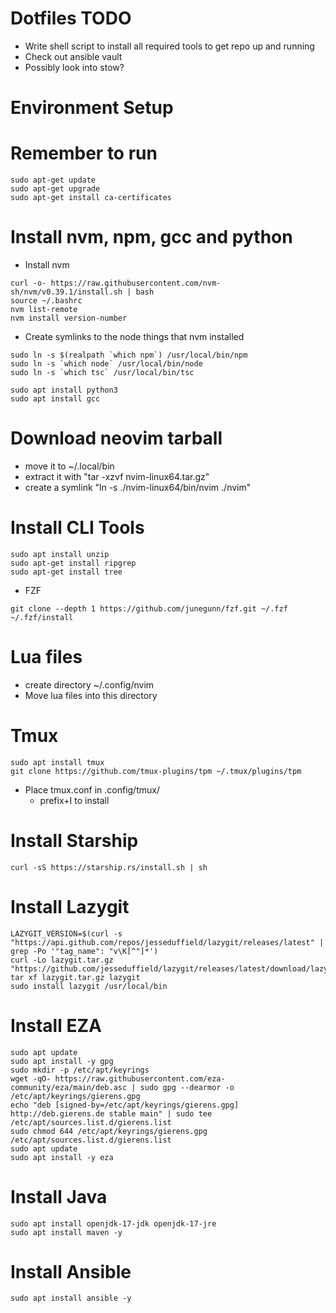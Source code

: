 # Dotfiles TODO
- Write shell script to install all required tools to get repo up and running
- Check out ansible vault
- Possibly look into stow?

# Environment Setup
# Remember to run
```
sudo apt-get update
sudo apt-get upgrade
sudo apt-get install ca-certificates
```
# Install nvm, npm, gcc and python
- Install nvm
```
curl -o- https://raw.githubusercontent.com/nvm-sh/nvm/v0.39.1/install.sh | bash
source ~/.bashrc
nvm list-remote
nvm install version-number
```
- Create symlinks to the node things that nvm installed
```
sudo ln -s $(realpath `which npm`) /usr/local/bin/npm
sudo ln -s `which node` /usr/local/bin/node
sudo ln -s `which tsc` /usr/local/bin/tsc
```
```
sudo apt install python3
sudo apt install gcc
```
# Download neovim tarball
- move it to ~/.local/bin
- extract it with "tar -xzvf nvim-linux64.tar.gz"
- create a symlink "ln -s ./nvim-linux64/bin/nvim ./nvim"
# Install CLI Tools
```
sudo apt install unzip
sudo apt-get install ripgrep
sudo apt-get install tree
```
- FZF
```
git clone --depth 1 https://github.com/junegunn/fzf.git ~/.fzf
~/.fzf/install
```
# Lua files
- create directory ~/.config/nvim
- Move lua files into this directory
# Tmux
```
sudo apt install tmux
git clone https://github.com/tmux-plugins/tpm ~/.tmux/plugins/tpm
```
- Place tmux.conf in .config/tmux/
    - prefix+I to install
# Install Starship
```
curl -sS https://starship.rs/install.sh | sh
```
# Install Lazygit
```
LAZYGIT_VERSION=$(curl -s "https://api.github.com/repos/jesseduffield/lazygit/releases/latest" | grep -Po '"tag_name": "v\K[^"]*')
curl -Lo lazygit.tar.gz "https://github.com/jesseduffield/lazygit/releases/latest/download/lazygit_${LAZYGIT_VERSION}_Linux_x86_64.tar.gz"
tar xf lazygit.tar.gz lazygit
sudo install lazygit /usr/local/bin
```
# Install EZA
```
sudo apt update
sudo apt install -y gpg
sudo mkdir -p /etc/apt/keyrings
wget -qO- https://raw.githubusercontent.com/eza-community/eza/main/deb.asc | sudo gpg --dearmor -o /etc/apt/keyrings/gierens.gpg
echo "deb [signed-by=/etc/apt/keyrings/gierens.gpg] http://deb.gierens.de stable main" | sudo tee /etc/apt/sources.list.d/gierens.list
sudo chmod 644 /etc/apt/keyrings/gierens.gpg /etc/apt/sources.list.d/gierens.list
sudo apt update
sudo apt install -y eza
```
# Install Java
```
sudo apt install openjdk-17-jdk openjdk-17-jre
sudo apt install maven -y
```
# Install Ansible
```
sudo apt install ansible -y
```
